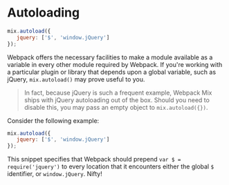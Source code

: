 # Autoloading

```js
mix.autoload({
   jquery: ['$', 'window.jQuery']
});
```

Webpack offers the necessary facilities to make a module available as a variable in every other module required by Webpack. If you're working with a particular plugin or library that depends upon a global variable, such as jQuery, `mix.autoload()` may prove useful to you.

> In fact, because jQuery is such a frequent example, Webpack Mix ships with jQuery autoloading out of the box. Should you need to disable this, you may pass an empty object to `mix.autoload({})`.

Consider the following example:

```js
mix.autoload({
   jquery: ['$', 'window.jQuery']
});
```

This snippet specifies that Webpack should prepend `var $ = require('jquery')` to every location that it encounters either the global `$` identifier, or `window.jQuery`. Nifty!